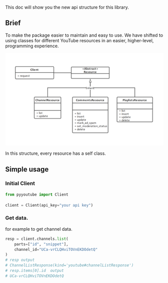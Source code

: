 This doc will show you the new api structure for this library.

## Brief

To make the package easier to maintain and easy to use. We have shifted to using classes for different YouTube resources in an easier, higher-level, programming experience.

![structure-uml](images/structure-uml.png)


In this structure, every resource has a self class.

## Simple usage


### Initial Client

```python
from pyyoutube import Client

client = Client(api_key="your api key")
```

### Get data.

for example to get channel data.

```python
resp = client.channels.list(
    parts=["id", "snippet"],
    channel_id="UCa-vrCLQHviTOVnEKDOdetQ"    
)
# resp output
# ChannelListResponse(kind='youtube#channelListResponse')
# resp.items[0].id  output
# UCa-vrCLQHviTOVnEKDOdetQ
```
